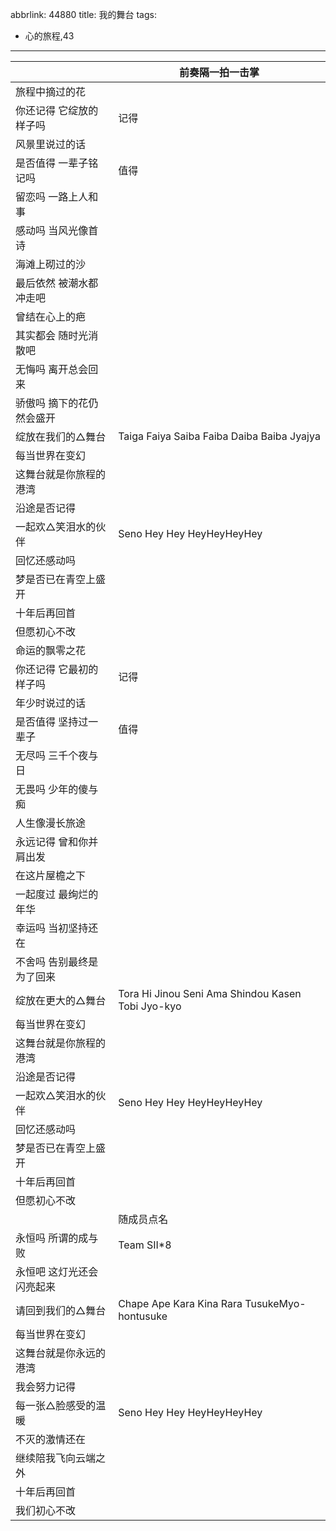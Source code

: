 abbrlink: 44880
title: 我的舞台
tags:
  - 心的旅程,43
---
|      |前奏隔一拍一击掌|
|--|--|
|旅程中摘过的花|      |
|你还记得 它绽放的样子吗|记得|
|风景里说过的话|      |
|是否值得 一辈子铭记吗|值得|
|留恋吗 一路上人和事|      |
|感动吗 当风光像首诗|      |
|海滩上砌过的沙|      |
|最后依然 被潮水都冲走吧|      |
|曾结在心上的疤|      |
|其实都会 随时光消散吧|      |
|无悔吗 离开总会回来|      |
|骄傲吗 摘下的花仍然会盛开|      |
|绽放在我们的△舞台|Taiga Faiya Saiba Faiba Daiba Baiba Jyajya|
|每当世界在变幻|      |
|这舞台就是你旅程的港湾|      |
|沿途是否记得|      |
|一起欢△笑泪水的伙伴|Seno Hey Hey HeyHeyHeyHey|
|回忆还感动吗|      |
|梦是否已在青空上盛开|      |
|十年后再回首|      |
|但愿初心不改|      |
|命运的飘零之花|      |
|你还记得 它最初的样子吗|记得|
|年少时说过的话|      |
|是否值得 坚持过一辈子|值得|
|无尽吗 三千个夜与日|      |
|无畏吗 少年的傻与痴|      |
|人生像漫长旅途|      |
|永远记得 曾和你并肩出发|      |
|在这片屋檐之下|      |
|一起度过 最绚烂的年华|      |
|幸运吗 当初坚持还在|      |
|不舍吗 告别最终是为了回来|      |
|绽放在更大的△舞台|Tora Hi Jinou Seni Ama Shindou Kasen Tobi Jyo-kyo|
|每当世界在变幻|      |
|这舞台就是你旅程的港湾|      |
|沿途是否记得|      |
|一起欢△笑泪水的伙伴|Seno Hey Hey HeyHeyHeyHey|
|回忆还感动吗|      |
|梦是否已在青空上盛开|      |
|十年后再回首|      |
|但愿初心不改|      |
|      |随成员点名|
|永恒吗 所谓的成与败|Team SII*8|
|永恒吧 这灯光还会闪亮起来|      |
|请回到我们的△舞台|Chape Ape Kara Kina Rara TusukeMyo-hontusuke|
|每当世界在变幻|      |
|这舞台就是你永远的港湾|      |
|我会努力记得|      |
|每一张△脸感受的温暖|Seno Hey Hey HeyHeyHeyHey|
|不灭的激情还在|      |
|继续陪我飞向云端之外|      |
|十年后再回首|      |
|我们初心不改|      |